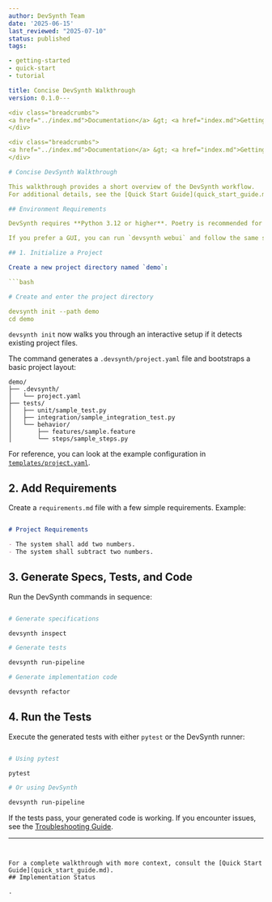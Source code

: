 ```yaml
---
author: DevSynth Team
date: '2025-06-15'
last_reviewed: "2025-07-10"
status: published
tags:

- getting-started
- quick-start
- tutorial

title: Concise DevSynth Walkthrough
version: 0.1.0---

<div class="breadcrumbs">
<a href="../index.md">Documentation</a> &gt; <a href="index.md">Getting Started</a> &gt; Concise DevSynth Walkthrough
</div>

<div class="breadcrumbs">
<a href="../index.md">Documentation</a> &gt; <a href="index.md">Getting Started</a> &gt; Concise DevSynth Walkthrough
</div>

# Concise DevSynth Walkthrough

This walkthrough provides a short overview of the DevSynth workflow.
For additional details, see the [Quick Start Guide](quick_start_guide.md).

## Environment Requirements

DevSynth requires **Python 3.12 or higher**. Poetry is recommended for managing dependencies.

If you prefer a GUI, you can run `devsynth webui` and follow the same steps using the WebUI pages.

## 1. Initialize a Project

Create a new project directory named `demo`:

```bash

# Create and enter the project directory

devsynth init --path demo
cd demo
```

`devsynth init` now walks you through an interactive setup if it detects existing project files.

The command generates a `.devsynth/project.yaml` file and bootstraps a basic
project layout:

```
demo/
├── .devsynth/
│   └── project.yaml
├── tests/
│   ├── unit/sample_test.py
│   ├── integration/sample_integration_test.py
│   └── behavior/
│       ├── features/sample.feature
│       └── steps/sample_steps.py
```

For reference, you can look at the example configuration in
[`templates/project.yaml`](../../templates/project.yaml).

## 2. Add Requirements

Create a `requirements.md` file with a few simple requirements. Example:

```markdown

# Project Requirements

- The system shall add two numbers.
- The system shall subtract two numbers.

```

## 3. Generate Specs, Tests, and Code

Run the DevSynth commands in sequence:

```bash

# Generate specifications

devsynth inspect

# Generate tests

devsynth run-pipeline

# Generate implementation code

devsynth refactor
```

## 4. Run the Tests

Execute the generated tests with either `pytest` or the DevSynth runner:

```bash

# Using pytest

pytest

# Or using DevSynth

devsynth run-pipeline
```

If the tests pass, your generated code is working. If you encounter issues, see the [Troubleshooting Guide](troubleshooting.md).

---
```


For a complete walkthrough with more context, consult the [Quick Start Guide](quick_start_guide.md).
## Implementation Status

.
